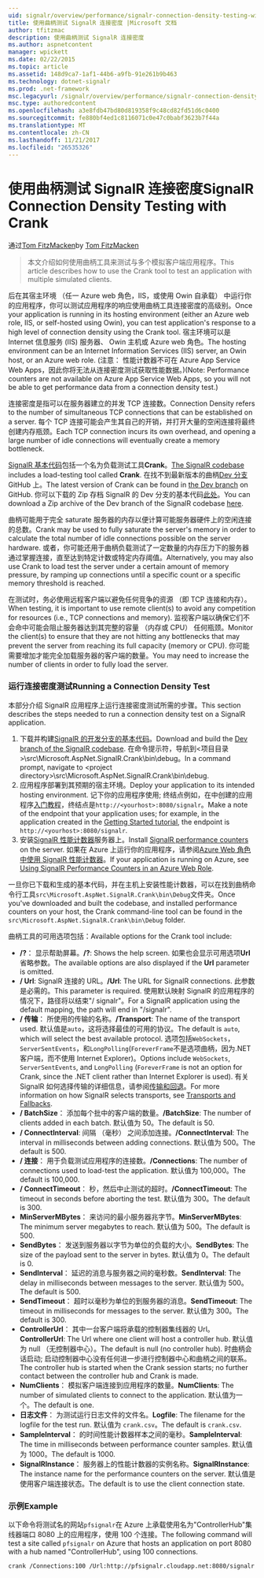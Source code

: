```yaml
---
uid: signalr/overview/performance/signalr-connection-density-testing-with-crank
title: 使用曲柄测试 SignalR 连接密度 |Microsoft 文档
author: tfitzmac
description: 使用曲柄测试 SignalR 连接密度
ms.author: aspnetcontent
manager: wpickett
ms.date: 02/22/2015
ms.topic: article
ms.assetid: 148d9ca7-1af1-44b6-a9fb-91e261b9b463
ms.technology: dotnet-signalr
ms.prod: .net-framework
msc.legacyurl: /signalr/overview/performance/signalr-connection-density-testing-with-crank
msc.type: authoredcontent
ms.openlocfilehash: a3e8fdb47bd80d819358f9c48cd82fd51d6c0400
ms.sourcegitcommit: fe880bf4ed1c8116071c0e47c0babf3623b7f44a
ms.translationtype: MT
ms.contentlocale: zh-CN
ms.lasthandoff: 11/21/2017
ms.locfileid: "26535326"
---
```

<a name="signalr-connection-density-testing-with-crank"></a><span data-ttu-id="79e56-103">使用曲柄测试 SignalR 连接密度</span><span class="sxs-lookup"><span data-stu-id="79e56-103">SignalR Connection Density Testing with Crank</span></span>
====================
<span data-ttu-id="79e56-104">通过[Tom FitzMacken](https://github.com/tfitzmac)</span><span class="sxs-lookup"><span data-stu-id="79e56-104">by [Tom FitzMacken](https://github.com/tfitzmac)</span></span>

> <span data-ttu-id="79e56-105">本文介绍如何使用曲柄工具来测试与多个模拟客户端应用程序。</span><span class="sxs-lookup"><span data-stu-id="79e56-105">This article describes how to use the Crank tool to test an application with multiple simulated clients.</span></span>


<span data-ttu-id="79e56-106">后在其宿主环境 （任一 Azure web 角色，IIS，或使用 Owin 自承载） 中运行你的应用程序，你可以测试应用程序的响应使用曲柄工具连接密度的高级别。</span><span class="sxs-lookup"><span data-stu-id="79e56-106">Once your application is running in its hosting environment (either an Azure web role, IIS, or self-hosted using Owin), you can test application's response to a high level of connection density using the Crank tool.</span></span> <span data-ttu-id="79e56-107">宿主环境可以是 Internet 信息服务 (IIS) 服务器、 Owin 主机或 Azure web 角色。</span><span class="sxs-lookup"><span data-stu-id="79e56-107">The hosting environment can be an Internet Information Services (IIS) server, an Owin host, or an Azure web role.</span></span> <span data-ttu-id="79e56-108">(注意： 性能计数器不可在 Azure App Service Web Apps，因此你将无法从连接密度测试获取性能数据。)</span><span class="sxs-lookup"><span data-stu-id="79e56-108">(Note: Performance counters are not available on Azure App Service Web Apps, so you will not be able to get performance data from a connection density test.)</span></span>

<span data-ttu-id="79e56-109">连接密度是指可以在服务器建立的并发 TCP 连接数。</span><span class="sxs-lookup"><span data-stu-id="79e56-109">Connection Density refers to the number of simultaneous TCP connections that can be established on a server.</span></span> <span data-ttu-id="79e56-110">每个 TCP 连接可能会产生其自己的开销，并打开大量的空闲连接将最终创建内存瓶颈。</span><span class="sxs-lookup"><span data-stu-id="79e56-110">Each TCP connection incurs its own overhead, and opening a large number of idle connections will eventually create a memory bottleneck.</span></span>

<span data-ttu-id="79e56-111">[SignalR 基本代码](https://github.com/signalr/signalr)包括一个名为负载测试工具**Crank**。</span><span class="sxs-lookup"><span data-stu-id="79e56-111">[The SignalR codebase](https://github.com/signalr/signalr) includes a load-testing tool called **Crank**.</span></span> <span data-ttu-id="79e56-112">在找不到最新版本的曲柄[Dev 分支](https://github.com/SignalR/signalr/tree/dev)GitHub 上。</span><span class="sxs-lookup"><span data-stu-id="79e56-112">The latest version of Crank can be found in [the Dev branch](https://github.com/SignalR/signalr/tree/dev) on GitHub.</span></span> <span data-ttu-id="79e56-113">你可以下载的 Zip 存档 SignalR 的 Dev 分支的基本代码[此处](https://github.com/SignalR/SignalR/archive/dev.zip)。</span><span class="sxs-lookup"><span data-stu-id="79e56-113">You can download a Zip archive of the Dev branch of the SignalR codebase [here](https://github.com/SignalR/SignalR/archive/dev.zip).</span></span>

<span data-ttu-id="79e56-114">曲柄可能用于完全 saturate 服务器的内存以便计算可能服务器硬件上的空闲连接的总数。</span><span class="sxs-lookup"><span data-stu-id="79e56-114">Crank may be used to fully saturate the server's memory in order to calculate the total number of idle connections possible on the server hardware.</span></span> <span data-ttu-id="79e56-115">或者，你可能还用于曲柄负载测试了一定数量的内存压力下的服务器通过掌握连接，直至达到特定计数或特定内存阈值。</span><span class="sxs-lookup"><span data-stu-id="79e56-115">Alternatively, you may also use Crank to load test the server under a certain amount of memory pressure, by ramping up connections until a specific count or a specific memory threshold is reached.</span></span>

<span data-ttu-id="79e56-116">在测试时，务必使用远程客户端以避免任何竞争的资源 （即 TCP 连接和内存）。</span><span class="sxs-lookup"><span data-stu-id="79e56-116">When testing, it is important to use remote client(s) to avoid any competition for resources (i.e., TCP connections and memory).</span></span> <span data-ttu-id="79e56-117">监视客户端以确保它们不会命中可能会阻止服务器达到其完整的容量 （内存或 CPU） 任何瓶颈。</span><span class="sxs-lookup"><span data-stu-id="79e56-117">Monitor the client(s) to ensure that they are not hitting any bottlenecks that may prevent the server from reaching its full capacity (memory or CPU).</span></span> <span data-ttu-id="79e56-118">你可能需要增加才能完全加载服务器的客户端的数量。</span><span class="sxs-lookup"><span data-stu-id="79e56-118">You may need to increase the number of clients in order to fully load the server.</span></span>

### <a name="running-a-connection-density-test"></a><span data-ttu-id="79e56-119">运行连接密度测试</span><span class="sxs-lookup"><span data-stu-id="79e56-119">Running a Connection Density Test</span></span>

<span data-ttu-id="79e56-120">本部分介绍 SignalR 应用程序上运行连接密度测试所需的步骤。</span><span class="sxs-lookup"><span data-stu-id="79e56-120">This section describes the steps needed to run a connection density test on a SignalR application.</span></span>

1. <span data-ttu-id="79e56-121">下载并构建[SignalR 的开发分支的基本代码](https://github.com/SignalR/SignalR/archive/dev.zip)。</span><span class="sxs-lookup"><span data-stu-id="79e56-121">Download and build the [Dev branch of the SignalR codebase](https://github.com/SignalR/SignalR/archive/dev.zip).</span></span> <span data-ttu-id="79e56-122">在命令提示符，导航到&lt;项目目录&gt;\src\Microsoft.AspNet.SignalR.Crank\bin\debug。</span><span class="sxs-lookup"><span data-stu-id="79e56-122">In a command prompt, navigate to &lt;project directory&gt;\src\Microsoft.AspNet.SignalR.Crank\bin\debug.</span></span>
2. <span data-ttu-id="79e56-123">应用程序部署到其预期的宿主环境。</span><span class="sxs-lookup"><span data-stu-id="79e56-123">Deploy your application to its intended hosting environment.</span></span> <span data-ttu-id="79e56-124">记下你的应用程序使用; 终结点例如，在中创建的应用程序[入门教程](../getting-started/tutorial-getting-started-with-signalr.md)，终结点是`http://<yourhost>:8080/signalr`。</span><span class="sxs-lookup"><span data-stu-id="79e56-124">Make a note of the endpoint that your application uses; for example, in the application created in the [Getting Started tutorial](../getting-started/tutorial-getting-started-with-signalr.md), the endpoint is `http://<yourhost>:8080/signalr`.</span></span>
3. <span data-ttu-id="79e56-125">安装[SignalR 性能计数器](signalr-performance.md#perfcounters)服务器上。</span><span class="sxs-lookup"><span data-stu-id="79e56-125">Install [SignalR performance counters](signalr-performance.md#perfcounters) on the server.</span></span> <span data-ttu-id="79e56-126">如果在 Azure 上运行你的应用程序，请参阅[Azure Web 角色中使用 SignalR 性能计数器](using-signalr-performance-counters-in-an-azure-web-role.md)。</span><span class="sxs-lookup"><span data-stu-id="79e56-126">If your application is running on Azure, see [Using SignalR Performance Counters in an Azure Web Role](using-signalr-performance-counters-in-an-azure-web-role.md).</span></span>

<span data-ttu-id="79e56-127">一旦你已下载和生成的基本代码，并在主机上安装性能计数器，可以在找到曲柄命令行工具`src\Microsoft.AspNet.SignalR.Crank\bin\Debug`文件夹。</span><span class="sxs-lookup"><span data-stu-id="79e56-127">Once you've downloaded and built the codebase, and installed performance counters on your host, the Crank command-line tool can be found in the `src\Microsoft.AspNet.SignalR.Crank\bin\Debug` folder.</span></span>

<span data-ttu-id="79e56-128">曲柄工具的可用选项包括：</span><span class="sxs-lookup"><span data-stu-id="79e56-128">Available options for the Crank tool include:</span></span>

- <span data-ttu-id="79e56-129">**/?**： 显示帮助屏幕。</span><span class="sxs-lookup"><span data-stu-id="79e56-129">**/?**: Shows the help screen.</span></span> <span data-ttu-id="79e56-130">如果也会显示可用选项**Url**省略参数。</span><span class="sxs-lookup"><span data-stu-id="79e56-130">The available options are also displayed if the **Url** parameter is omitted.</span></span>
- <span data-ttu-id="79e56-131">**/ Url**: SignalR 连接的 URL。</span><span class="sxs-lookup"><span data-stu-id="79e56-131">**/Url**: The URL for SignalR connections.</span></span> <span data-ttu-id="79e56-132">此参数是必需的。</span><span class="sxs-lookup"><span data-stu-id="79e56-132">This parameter is required.</span></span> <span data-ttu-id="79e56-133">使用默认映射 SignalR 的应用程序的情况下，路径将以结束"/ signalr"。</span><span class="sxs-lookup"><span data-stu-id="79e56-133">For a SignalR application using the default mapping, the path will end in "/signalr".</span></span>
- <span data-ttu-id="79e56-134">**/ 传输**： 所使用的传输的名称。</span><span class="sxs-lookup"><span data-stu-id="79e56-134">**/Transport**: The name of the transport used.</span></span> <span data-ttu-id="79e56-135">默认值是`auto`，这将选择最佳的可用的协议。</span><span class="sxs-lookup"><span data-stu-id="79e56-135">The default is `auto`, which will select the best available protocol.</span></span> <span data-ttu-id="79e56-136">选项包括`WebSockets`， `ServerSentEvents`，和`LongPolling`(`ForeverFrame`不是选项曲柄，因为.NET 客户端，而不使用 Internet Explorer)。</span><span class="sxs-lookup"><span data-stu-id="79e56-136">Options include `WebSockets`, `ServerSentEvents`, and `LongPolling` (`ForeverFrame` is not an option for Crank, since the .NET client rather than Internet Explorer is used).</span></span> <span data-ttu-id="79e56-137">有关 SignalR 如何选择传输的详细信息，请参阅[传输和回退](../getting-started/introduction-to-signalr.md#transports)。</span><span class="sxs-lookup"><span data-stu-id="79e56-137">For more information on how SignalR selects transports, see [Transports and Fallbacks](../getting-started/introduction-to-signalr.md#transports).</span></span>
- <span data-ttu-id="79e56-138">**/ BatchSize**： 添加每个批中的客户端的数量。</span><span class="sxs-lookup"><span data-stu-id="79e56-138">**/BatchSize**: The number of clients added in each batch.</span></span> <span data-ttu-id="79e56-139">默认值为 50。</span><span class="sxs-lookup"><span data-stu-id="79e56-139">The default is 50.</span></span>
- <span data-ttu-id="79e56-140">**/ ConnectInterval**: 间隔 （毫秒） 之间添加连接。</span><span class="sxs-lookup"><span data-stu-id="79e56-140">**/ConnectInterval**: The interval in milliseconds between adding connections.</span></span> <span data-ttu-id="79e56-141">默认值为 500。</span><span class="sxs-lookup"><span data-stu-id="79e56-141">The default is 500.</span></span>
- <span data-ttu-id="79e56-142">**/ 连接**： 用于负载测试应用程序的连接数。</span><span class="sxs-lookup"><span data-stu-id="79e56-142">**/Connections**: The number of connections used to load-test the application.</span></span> <span data-ttu-id="79e56-143">默认值为 100,000。</span><span class="sxs-lookup"><span data-stu-id="79e56-143">The default is 100,000.</span></span>
- <span data-ttu-id="79e56-144">**/ ConnectTimeout**： 秒，然后中止测试的超时。</span><span class="sxs-lookup"><span data-stu-id="79e56-144">**/ConnectTimeout**: The timeout in seconds before aborting the test.</span></span> <span data-ttu-id="79e56-145">默认值为 300。</span><span class="sxs-lookup"><span data-stu-id="79e56-145">The default is 300.</span></span>
- <span data-ttu-id="79e56-146">**MinServerMBytes**： 来访问的最小服务器兆字节。</span><span class="sxs-lookup"><span data-stu-id="79e56-146">**MinServerMBytes**: The minimum server megabytes to reach.</span></span> <span data-ttu-id="79e56-147">默认值为 500。</span><span class="sxs-lookup"><span data-stu-id="79e56-147">The default is 500.</span></span>
- <span data-ttu-id="79e56-148">**SendBytes**： 发送到服务器以字节为单位的负载的大小。</span><span class="sxs-lookup"><span data-stu-id="79e56-148">**SendBytes**: The size of the payload sent to the server in bytes.</span></span> <span data-ttu-id="79e56-149">默认值为 0。</span><span class="sxs-lookup"><span data-stu-id="79e56-149">The default is 0.</span></span>
- <span data-ttu-id="79e56-150">**SendInterval**： 延迟的消息与服务器之间的毫秒数。</span><span class="sxs-lookup"><span data-stu-id="79e56-150">**SendInterval**: The delay in milliseconds between messages to the server.</span></span> <span data-ttu-id="79e56-151">默认值为 500。</span><span class="sxs-lookup"><span data-stu-id="79e56-151">The default is 500.</span></span>
- <span data-ttu-id="79e56-152">**SendTimeout**： 超时以毫秒为单位的到服务器的消息。</span><span class="sxs-lookup"><span data-stu-id="79e56-152">**SendTimeout**: The timeout in milliseconds for messages to the server.</span></span> <span data-ttu-id="79e56-153">默认值为 300。</span><span class="sxs-lookup"><span data-stu-id="79e56-153">The default is 300.</span></span>
- <span data-ttu-id="79e56-154">**ControllerUrl**： 其中一台客户端将承载的控制器集线器的 Url。</span><span class="sxs-lookup"><span data-stu-id="79e56-154">**ControllerUrl**: The Url where one client will host a controller hub.</span></span> <span data-ttu-id="79e56-155">默认值为 null （无控制器中心）。</span><span class="sxs-lookup"><span data-stu-id="79e56-155">The default is null (no controller hub).</span></span> <span data-ttu-id="79e56-156">时曲柄会话启动; 启动控制器中心没有任何进一步进行控制器中心和曲柄之间的联系。</span><span class="sxs-lookup"><span data-stu-id="79e56-156">The controller hub is started when the Crank session starts; no further contact between the controller hub and Crank is made.</span></span>
- <span data-ttu-id="79e56-157">**NumClients**： 模拟客户端连接到应用程序的数量。</span><span class="sxs-lookup"><span data-stu-id="79e56-157">**NumClients**: The number of simulated clients to connect to the application.</span></span> <span data-ttu-id="79e56-158">默认值为一个。</span><span class="sxs-lookup"><span data-stu-id="79e56-158">The default is one.</span></span>
- <span data-ttu-id="79e56-159">**日志文件**： 为测试运行日志文件的文件名。</span><span class="sxs-lookup"><span data-stu-id="79e56-159">**Logfile**: The filename for the logfile for the test run.</span></span> <span data-ttu-id="79e56-160">默认值为 `crank.csv`。</span><span class="sxs-lookup"><span data-stu-id="79e56-160">The default is `crank.csv`.</span></span>
- <span data-ttu-id="79e56-161">**SampleInterval**： 的时间性能计数器样本之间的毫秒。</span><span class="sxs-lookup"><span data-stu-id="79e56-161">**SampleInterval**: The time in milliseconds between performance counter samples.</span></span> <span data-ttu-id="79e56-162">默认值为 1000。</span><span class="sxs-lookup"><span data-stu-id="79e56-162">The default is 1000.</span></span>
- <span data-ttu-id="79e56-163">**SignalRInstance**： 服务器上的性能计数器的实例名称。</span><span class="sxs-lookup"><span data-stu-id="79e56-163">**SignalRInstance**: The instance name for the performance counters on the server.</span></span> <span data-ttu-id="79e56-164">默认值是使用客户端连接状态。</span><span class="sxs-lookup"><span data-stu-id="79e56-164">The default is to use the client connection state.</span></span>

### <a name="example"></a><span data-ttu-id="79e56-165">示例</span><span class="sxs-lookup"><span data-stu-id="79e56-165">Example</span></span>

<span data-ttu-id="79e56-166">以下命令将测试名的网站`pfsignalr`在 Azure 上承载使用名为"ControllerHub"集线器端口 8080 上的应用程序，使用 100 个连接。</span><span class="sxs-lookup"><span data-stu-id="79e56-166">The following command will test a site called `pfsignalr` on Azure that hosts an application on port 8080 with a hub named "ControllerHub", using 100 connections.</span></span>

`crank /Connections:100 /Url:http://pfsignalr.cloudapp.net:8080/signalr`
